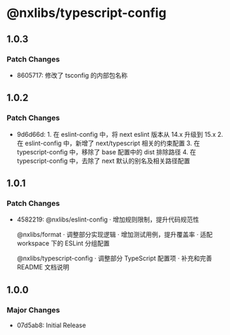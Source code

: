 # @nxlibs/typescript-config

## 1.0.3

### Patch Changes

- 8605717: 修改了 tsconfig 的内部包名称

## 1.0.2

### Patch Changes

- 9d6d66d: 1. 在 eslint-config 中，将 next eslint 版本从 14.x 升级到 15.x 2. 在 eslint-config 中，新增了 next/typescript 相关的约束配置 3. 在 typescript-config 中，移除了 base 配置中的 dist 排除路径 4. 在 typescript-config 中，去除了 next 默认的别名及相关路径配置

## 1.0.1

### Patch Changes

- 4582219: @nxlibs/eslint-config
  · 增加规则限制，提升代码规范性

    @nxlibs/format
    · 调整部分实现逻辑
    · 增加测试用例，提升覆盖率
    · 适配 workspace 下的 ESLint 分组配置

    @nxlibs/typescript-config
    · 调整部分 TypeScript 配置项
    · 补充和完善 README 文档说明

## 1.0.0

### Major Changes

- 07d5ab8: Initial Release
